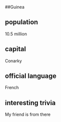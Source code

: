 ##Guinea
## population
10.5 million

## capital
Conarky
 
## official language
French

## interesting trivia
My friend is from there


